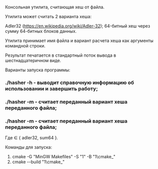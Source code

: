 Консольная утилита, считающая хеш от файла.

Утилита может считать 2 варианта хеша:

Adler32 (https://en.wikipedia.org/wiki/Adler-32);
64-битный хеш через сумму 64-битных блоков данных.

Утилита принимает имя файла и вариант расчета хеша как аргументы командной строки.

Результат печатается в стандартный поток вывода в шестнадцатеричном виде.

Варианты запуска программы:

### ./hasher -h - выводит справочную информацию об использовании и завершить работу;
### ./hasher <filename> -m <mode> - считает переданный вариант хеша переданного файла;
### ./hasher -m <mode> <filename> - считает переданный вариант хеша переданного файла;

Где <mode> ∈ { adler32, sum64 }.

Команды для запуска:

1. cmake -G "MinGW Makefiles" -S "1" -B "1\cmake_"
2. cmake --build "1\cmake_"